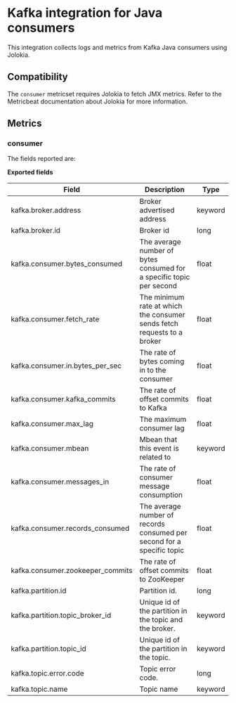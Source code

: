 # Kafka integration for Java consumers

This integration collects logs and metrics from Kafka Java consumers using
Jolokia.

## Compatibility

<!-- TODO: Add a link to Jolokia "input" in Metricbeat -->
The `consumer` metricset requires Jolokia to fetch JMX metrics. Refer to the Metricbeat documentation about Jolokia for more information.


## Metrics

### consumer

<!-- TODO example event -->

The fields reported are:

**Exported fields**

| Field | Description | Type |
|---|---|---|
| kafka.broker.address | Broker advertised address | keyword |
| kafka.broker.id | Broker id | long |
| kafka.consumer.bytes_consumed | The average number of bytes consumed for a specific topic per second | float |
| kafka.consumer.fetch_rate | The minimum rate at which the consumer sends fetch requests to a broker | float |
| kafka.consumer.in.bytes_per_sec | The rate of bytes coming in to the consumer | float |
| kafka.consumer.kafka_commits | The rate of offset commits to Kafka | float |
| kafka.consumer.max_lag | The maximum consumer lag | float |
| kafka.consumer.mbean | Mbean that this event is related to | keyword |
| kafka.consumer.messages_in | The rate of consumer message consumption | float |
| kafka.consumer.records_consumed | The average number of records consumed per second for a specific topic | float |
| kafka.consumer.zookeeper_commits | The rate of offset commits to ZooKeeper | float |
| kafka.partition.id | Partition id. | long |
| kafka.partition.topic_broker_id | Unique id of the partition in the topic and the broker. | keyword |
| kafka.partition.topic_id | Unique id of the partition in the topic. | keyword |
| kafka.topic.error.code | Topic error code. | long |
| kafka.topic.name | Topic name | keyword |
